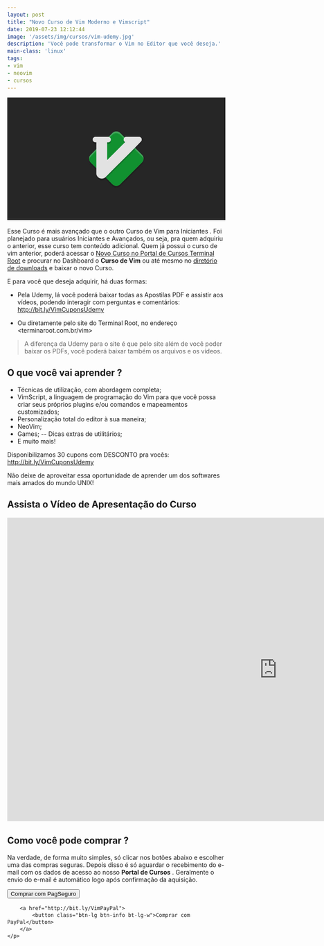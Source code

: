 ```yaml
---
layout: post
title: "Novo Curso de Vim Moderno e Vimscript"
date: 2019-07-23 12:12:44
image: '/assets/img/cursos/vim-udemy.jpg'
description: 'Você pode transformar o Vim no Editor que você deseja.'
main-class: 'linux'
tags:
- vim
- neovim
- cursos
---
```


![Novo Curso Completo de Vim Moderno e Vimscript](/assets/img/cursos/vim-udemy.jpg)

Esse Curso é mais avançado que o outro Curso de Vim para Iniciantes . Foi planejado para usuários Iniciantes e Avançados, ou seja, pra quem adquiriu o
anterior, esse curso tem conteúdo adicional. Quem já possui o curso de vim anterior, poderá acessar o [Novo Curso no Portal de Cursos Terminal Root](https://youtu.be/v4Dn6Yf61ww) e procurar no Dashboard o **Curso de Vim** ou até mesmo no [diretório de downloads](https://terminalroot.com.br/vim/) e baixar o novo Curso.

E para você que deseja adquirir, há duas formas:

- Pela Udemy, lá você poderá baixar todas
  as Apostilas PDF e assistir aos vídeos, podendo interagir com perguntas e
  comentários: <http://bit.ly/VimCuponsUdemy>

- Ou diretamente pelo site do Terminal Root, no endereço <terminaroot.com.br/vim>

> A diferença da Udemy para o site é que pelo site além de você poder baixar os
PDFs, você poderá baixar também os arquivos e os vídeos.

## O que você vai aprender ?

- Técnicas de utilização, com abordagem completa;
- VimScript, a linguagem de programação do Vim para que você possa criar seus
  próprios plugins e/ou comandos e mapeamentos customizados;
- Personalização total do editor à sua maneira;
- NeoVim;
- Games;
-- Dicas extras de utilitários;
- E muito mais!

Disponibilizamos 30 cupons com DESCONTO pra vocês: <http://bit.ly/VimCuponsUdemy>

Não deixe de aproveitar essa oportunidade de aprender um dos softwares mais
amados do mundo UNIX!

## Assista o Vídeo de Apresentação do Curso

<iframe width="1246" height="701" src="https://www.youtube.com/embed/GzZYmiglffk" frameborder="0" allow="accelerometer; autoplay; encrypted-media; gyroscope; picture-in-picture" allowfullscreen></iframe>

## Como você pode comprar ?

Na verdade, de forma muito simples, só clicar nos botões abaixo e escolher uma das compras seguras. Depois disso é só aguardar o recebimento do e-mail com os dados de acesso ao nosso **Portal de Cursos** . Geralmente o envio do e-mail é automático logo após confirmação da aquisição.

<div class="text-center">
	<p>
		<a href="http://bit.ly/VimPagSeguro">
			<button class="btn-lg btn-success">Comprar com PagSeguro</button>
		</a>

		<a href="http://bit.ly/VimPayPal">
			<button class="btn-lg btn-info bt-lg-w">Comprar com PayPal</button>
		</a>
	</p>
</div>
